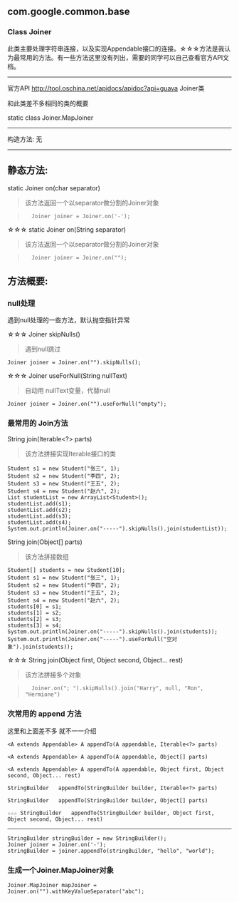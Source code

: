 ## com.google.common.base
### Class Joiner
此类主要处理字符串连接，以及实现Appendable接口的连接。☆☆☆方法是我认为最常用的方法。有一些方法这里没有列出，需要的同学可以自己查看官方API文档。

***

官方API <http://tool.oschina.net/apidocs/apidoc?api=guava> Joiner类

和此类差不多相同的类的概要

static class  Joiner.MapJoiner 

* * *
构造方法: 无

* * *

## 静态方法:

static Joiner on(char separator)

>该方法返回一个以separator做分割的Joiner对象

>		Joiner joiner = Joiner.on('-');


☆☆☆ static Joiner on(String separator)
>该方法返回一个以separator做分割的Joiner对象

>		Joiner joiner = Joiner.on("");

## 方法概要:

### null处理

遇到null处理的一些方法，默认抛空指针异常

☆☆☆ Joiner skipNulls()

>  遇到null跳过
>	
	Joiner joiner = Joiner.on("").skipNulls();

☆☆☆ Joiner	useForNull(String nullText) 

> 自动用 nullText变量，代替null
>
	Joiner joiner = Joiner.on("").useForNull("empty");

### 最常用的 Join方法

String join(Iterable<?> parts)
>该方法拼接实现Iterable接口的类
>
	Student s1 = new Student("张三", 1);
    Student s2 = new Student("李四", 2);
    Student s3 = new Student("王五", 2);
    Student s4 = new Student("赵六", 2);
	List studentList = new ArrayList<Student>();
    studentList.add(s1);
    studentList.add(s2);
    studentList.add(s3);
    studentList.add(s4);
    System.out.println(Joiner.on("-----").skipNulls().join(studentList));

String join(Object[] parts) 
>该方法拼接数组
> 		
	Student[] students = new Student[10];
    Student s1 = new Student("张三", 1);
    Student s2 = new Student("李四", 2);
    Student s3 = new Student("王五", 2);
    Student s4 = new Student("赵六", 2);
    students[0] = s1;
    students[1] = s2;
    students[2] = s3;
    students[3] = s4;
    System.out.println(Joiner.on("-----").skipNulls().join(students));
    System.out.println(Joiner.on("-----").useForNull("空对象").join(students));

☆☆☆ String join(Object first, Object second, Object... rest) 
>该方法拼接多个对象

>		
>		Joiner.on("; ").skipNulls().join("Harry", null, "Ron", "Hermione")

### 次常用的 append 方法
这里和上面差不多 就不一一介绍

	<A extends Appendable> A appendTo(A appendable, Iterable<?> parts)

	<A extends Appendable> A appendTo(A appendable, Object[] parts)

	<A extends Appendable> A appendTo(A appendable, Object first, Object second, Object... rest)

	StringBuilder	appendTo(StringBuilder builder, Iterable<?> parts) 

	StringBuilder	appendTo(StringBuilder builder, Object[] parts) 

	☆☆☆ StringBuilder	appendTo(StringBuilder builder, Object first, Object second, Object... rest) 
- - -
	StringBuilder stringBuilder = new StringBuilder();
    Joiner joiner = Joiner.on('-');
    stringBuilder = joiner.appendTo(stringBuilder, "hello", "world");

### 生成一个Joiner.MapJoiner对象
	Joiner.MapJoiner mapJoiner = Joiner.on("").withKeyValueSeparator("abc");
